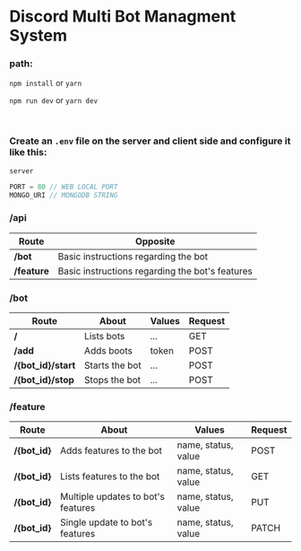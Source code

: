 # Discord Multi Bot Managment System

### path: 
` npm install ` or ` yarn `

` npm run dev ` or ` yarn dev `

<br />

### Create an `.env` file on the server and client side and configure it like this:
` server `
```js
PORT = 80 // WEB LOCAL PORT
MONGO_URI // MONGODB STRING
```

### **/api**
| Route | Opposite |
| -------- | -------- |
| **/bot** | Basic instructions regarding the bot |
| **/feature** | Basic instructions regarding the bot's features |

### **/bot**
| Route | About | Values | Request |
| -------- | -------- | -------- | -------- |
| **/** | Lists bots | ... |  GET |
| **/add** | Adds boots | token | POST |
| **/{bot_id}/start** | Starts the bot | ... |  POST |
| **/{bot_id}/stop** | Stops the bot | ... |  POST |

### **/feature**
| Route | About | Values | Request |
| -------- | -------- | -------- | -------- |
| **/{bot_id}** | Adds features to the bot | name, status, value | POST |
| **/{bot_id}** | Lists features to the bot | name, status, value | GET |
| **/{bot_id}** | Multiple updates to bot's features | name, status, value | PUT |
| **/{bot_id}** | Single update to bot's features | name, status, value | PATCH |

